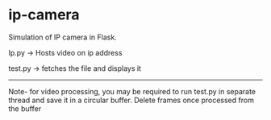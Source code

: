 # ip-camera

Simulation of IP camera in Flask. 

Ip.py -> Hosts video on ip address

test.py -> fetches the file and displays it

_________
Note- for video processing, you may be required to run test.py in separate thread and save it in a circular buffer. Delete frames once processed from the buffer
